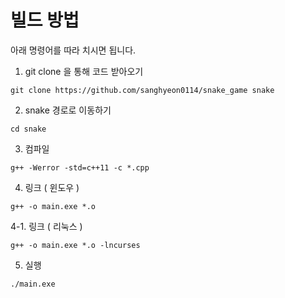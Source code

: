 # 빌드 방법

아래 명령어를 따라 치시면 됩니다.

1. git clone 을 통해 코드 받아오기

```
git clone https://github.com/sanghyeon0114/snake_game snake
```

2. snake 경로로 이동하기
```
cd snake
```
3. 컴파일
```
g++ -Werror -std=c++11 -c *.cpp
```
4. 링크 ( 윈도우 )
```
g++ -o main.exe *.o
```
4-1. 링크 ( 리눅스 )
```
g++ -o main.exe *.o -lncurses
```

5. 실행
```
./main.exe
```
